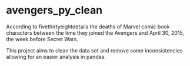 # avengers_py_clean

According to fivethirtyeightdetails the deaths of Marvel comic book characters between the time they joined the Avengers and April 30, 2015, the week before Secret Wars.

This project aims to clean the data set and remove some inconsistencies allowing for an easier analysis in pandas.
